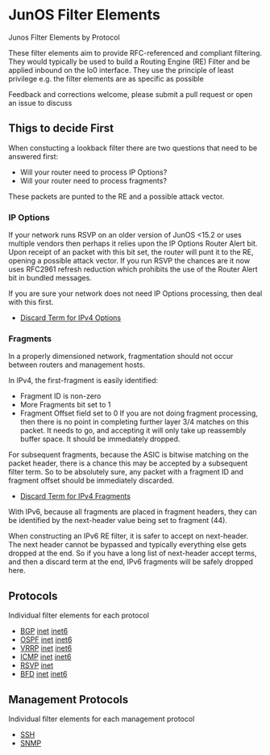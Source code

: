 # JunOS Filter Elements
Junos Filter Elements by Protocol

These filter elements aim to provide RFC-referenced and compliant filtering. They would typically be used to build a Routing Engine (RE) Filter and be applied inbound on the lo0 interface. They use the principle of least privilege e.g. the filter elements are as specific as possible

Feedback and corrections welcome, please submit a pull request or open an issue to discuss

## Thigs to decide First
When constucting a lookback filter there are two questions that need to be answered first:
 * Will your router need to process IP Options?
 * Will your router need to process fragments?

These packets are punted to the RE and a possible attack vector.

### IP Options

If your network runs RSVP on an older version of JunOS <15.2 or uses multiple vendors then perhaps it relies upon the IP Options Router Alert bit. Upon receipt of an packet with this bit set, the router will punt it to the RE, opening a possible attack vector. If you run RSVP the chances are it now uses RFC2961 refresh reduction which prohibits the use of the Router Alert bit in bundled messages.

If you are sure your network does not need IP Options processing, then deal with this first.
 * [Discard Term for IPv4 Options](options/inet/input.conf)

### Fragments

In a properly dimensioned network, fragmentation should not occur between routers and management hosts.

In IPv4, the first-fragment is easily identified:
 * Fragment ID is non-zero
 * More Fragments bit set to 1
 * Fragment Offset field set to 0
If you are not doing fragment processing, then there is no point in completing further layer 3/4 matches on this packet. It needs to go, and accepting it will only take up reassembly buffer space. It should be immediately dropped. 

For subsequent fragments, because the ASIC is bitwise matching on the packet header, there is a chance this may be accepted by a subsequent filter term. So to be absolutely sure, any packet with a fragment ID and fragment offset should be immediately discarded.

 * [Discard Term for IPv4 Fragments](fragments/inet/input.conf)

With IPv6, because all fragments are placed in fragment headers, they can be identified by the next-header value being set to fragment (44).

When constructing an IPv6 RE filter, it is safer to accept on next-header. The next header cannot be bypassed and typically everything else gets dropped at the end. So if you have a long list of next-header accept terms, and then a discard term at the end, IPv6 fragments will be safely dropped here.

## Protocols
Individual filter elements for each protocol

* [BGP](bgp) [inet](bgp/inet) [inet6](bgp/inet6)
* [OSPF](ospf) [inet](ospf/inet) [inet6](ospf/inet6)
* [VRRP](vrrp) [inet](vrrp/inet) [inet6](vrrp/inet6)
* [ICMP](icmp) [inet](icmp/inet) [inet6](icmp/inet6)
* [RSVP](rsvp) [inet](rsvp/inet)
* [BFD](bfd) [inet](bfd/inet) [inet6](bfd/inet6)

## Management Protocols
Individual filter elements for each management protocol

* [SSH](ssh)
* [SNMP](snmp)
